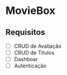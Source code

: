 # MovieBox

## Requisitos

- [ ] CRUD de Avaliação 
- [ ] CRUD de Titulos
- [ ] Dashboar
- [ ] Autenticação
